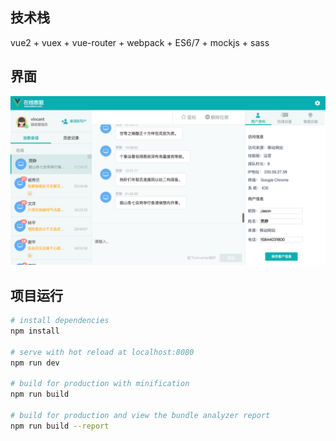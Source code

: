 
## 技术栈
vue2 + vuex + vue-router + webpack + ES6/7 + mockjs + sass 
## 界面
![Alt text](./static/default.png)
## 项目运行

``` bash
# install dependencies
npm install

# serve with hot reload at localhost:8080
npm run dev

# build for production with minification
npm run build

# build for production and view the bundle analyzer report
npm run build --report
```



